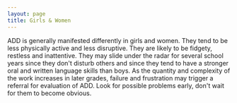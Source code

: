 ```yaml
---
layout: page
title: Girls & Women
---
```


ADD is generally manifested differently in girls and women. They tend to be less physically active and less disruptive. They are likely to be fidgety, restless and inattentive. They may slide under the radar for several school years since they don't disturb others and since they tend to have a stronger oral and written language skills than boys. As the quantity and complexity of the work increases in later grades, failure and frustration may trigger a referral for evaluation of ADD. Look for possible problems early, don't wait for them to become obvious.
